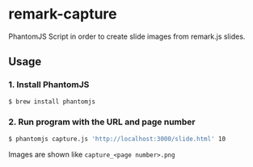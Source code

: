 # remark-capture
PhantomJS Script in order to create slide images from remark.js slides.

## Usage

### 1. Install PhantomJS

```bash
$ brew install phantomjs
```

### 2. Run program with the URL and page number

```bash
$ phantomjs capture.js 'http://localhost:3000/slide.html' 10
```

Images are shown like `capture_<page number>.png`
